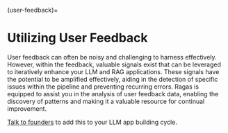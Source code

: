 (user-feedback)=
# Utilizing User Feedback

User feedback can often be noisy and challenging to harness effectively. However, within the feedback, valuable signals exist that can be leveraged to iteratively enhance your LLM and RAG applications. These signals have the potential to be amplified effectively, aiding in the detection of specific issues within the pipeline and preventing recurring errors. Ragas is equipped to assist you in the analysis of user feedback data, enabling the discovery of patterns and making it a valuable resource for continual improvement.

[Talk to founders](https://cal.com/shahul-ragas/30min) to add this to your LLM app building cycle.
